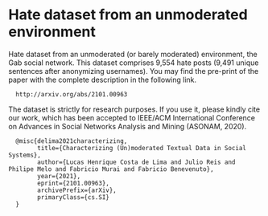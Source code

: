 # Hate dataset from an unmoderated environment

Hate dataset from an unmoderated (or barely moderated) environment, the Gab social network. This dataset comprises 9,554 hate posts (9,491 unique sentences after anonymizing usernames). You may find the pre-print of the paper with the complete description in the following link.

      http://arxiv.org/abs/2101.00963

The dataset is strictly for research purposes. If you use it, please kindly cite our work, which has been accepted to IEEE/ACM International Conference on Advances in Social Networks Analysis and Mining (ASONAM, 2020). 

      @misc{delima2021characterizing,
            title={Characterizing (Un)moderated Textual Data in Social Systems}, 
            author={Lucas Henrique Costa de Lima and Julio Reis and Philipe Melo and Fabricio Murai and Fabricio Benevenuto},
            year={2021},
            eprint={2101.00963},
            archivePrefix={arXiv},
            primaryClass={cs.SI}
      }
